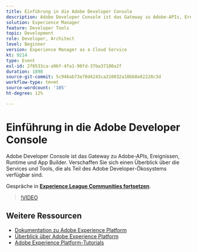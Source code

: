 ```yaml
---
title: Einführung in die Adobe Developer Console
description: Adobe Developer Console ist das Gateway zu Adobe-APIs, Ereignissen, Runtime und App Builder. Verschaffen Sie sich einen Überblick über die Services und Tools, die als Teil des Adobe Developer-Ökosystems verfügbar sind.
solution: Experience Manager
feature: Developer Tools
topic: Development
role: Developer, Architect
level: Beginner
version: Experience Manager as a Cloud Service
kt: 9214
type: Event
exl-id: 2f0533ca-a96f-4fa1-90fd-37ba37180a2f
duration: 1898
source-git-commit: 5c946ab73e78d4243ca310032a10bb8e82228c3d
workflow-type: tm+mt
source-wordcount: '105'
ht-degree: 12%

---
```


# Einführung in die Adobe Developer Console

Adobe Developer Console ist das Gateway zu Adobe-APIs, Ereignissen, Runtime und App Builder. Verschaffen Sie sich einen Überblick über die Services und Tools, die als Teil des Adobe Developer-Ökosystems verfügbar sind.

Gespräche in **[Experience League Communities fortsetzen](https://adobe.ly/2Y2DDld)**.

>[!VIDEO](https://video.tv.adobe.com/v/337771/?quality=12&learn=on&hidetitle=true)

## Weitere Ressourcen

- [Dokumentation zu Adobe Experience Platform](https://experienceleague.adobe.com/docs/experience-platform.html?lang=de)
- [Überblick über Adobe Experience Platform](https://experienceleague.adobe.com/docs/experience-platform/landing/home.html?lang=de)
- [Adobe Experience Platform-Tutorials](https://experienceleague.adobe.com/docs/platform-learn/tutorials/overview.html?lang=de)
